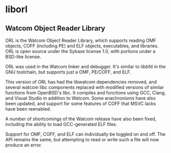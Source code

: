 liborl
======

Watcom Object Reader Library
----------------------------

ORL is the Watcom Object Reader Library, which supports reading OMF objects,
COFF (including PE) and ELF objects, executables, and libraries. ORL is open
source under the Sybase license 1.0, with portions under a BSD-like license.

ORL was used in the Watcom linker and debugger. It's similar to libbfd in the
GNU toolchain, but supports just a OMF, PE/COFF, and ELF.

This version of ORL has had the libwatcom dependencies removed, and several
watcom libc components replaced with modified versions of similar functions
from OpenBSD's libc. It compiles and functions using GCC, Clang, and Visual
Studio in addition to Watcom. Some anachronisms have also been updated, and
support for some features of COFF that MSVC lacks have been reenabled.

A number of shortcomings of the Watcom release have also been fixed, including
the ability to load GCC-generated ELF files.

Support for OMF, COFF, and ELF can individually be toggled on and off. The API
remains the same, but attempting to read or write such a file will now produce
an error.
